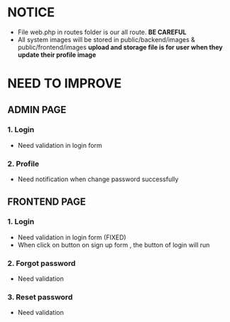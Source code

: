 # NOTICE 
- File web.php in routes folder is our all route. **BE CAREFUL**
- All system images will be stored in public/backend/images & public/frontend/images **upload and storage file is for user when they update their profile image**
# NEED TO IMPROVE
## ADMIN PAGE
### 1. Login 
- Need validation in login form

### 2. Profile
- Need notification when change password successfully 


## FRONTEND PAGE
### 1. Login
- Need validation in login form (FIXED)
- When click on button on sign up form , the button of login will run

### 2. Forgot password
- Need validation 

### 3. Reset password
- Need validation

